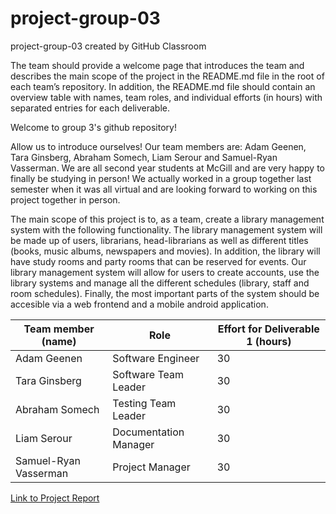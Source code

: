 # project-group-03
project-group-03 created by GitHub Classroom

The team should provide a welcome page that introduces the team and describes the main scope of the project in 
the README.md file in the root of each team’s repository. In addition, the README.md file should contain an 
overview table with names, team roles, and individual efforts (in hours) with separated entries for each deliverable.

Welcome to group 3's github repository!

Allow us to introduce ourselves! 
Our team members are: Adam Geenen, Tara Ginsberg, Abraham Somech, Liam Serour and Samuel-Ryan Vasserman.
We are all second year students at McGill and are very happy to finally be studying in person!
We actually worked in a group together last semester when it was all virtual and are looking forward to 
working on this project together in person. 

The main scope of this project is to, as a team, create a library management system with the following functionality. The
library management system will be made up of users, librarians, head-librarians as well as different titles (books, music albums,
newspapers and movies). In addition, the library will have study rooms and party rooms that can be reserved for events. Our library
management system will allow for users to create accounts, use the library systems and manage all the different schedules (library, staff 
and room schedules). Finally, the most important parts of the system should be accesible via a web frontend and a mobile android application. 


| Team member (name)     | Role                  |  Effort for Deliverable 1 (hours) | 
| ---------------------- | --------------------- | --------------------------------  |
| Adam Geenen            | Software Engineer     | 30                                |
| Tara Ginsberg          | Software Team Leader  | 30                                |
| Abraham Somech         | Testing Team Leader   | 30                                |
| Liam Serour            | Documentation Manager | 30                                |
| Samuel-Ryan Vasserman  | Project Manager       | 30                                |

[Link to Project Report](https://github.com/McGill-ECSE321-Fall2021/project-group-03/wiki/Documentation#success-spectrum)
